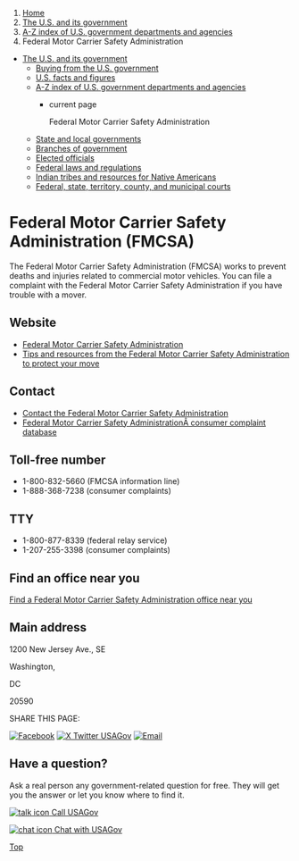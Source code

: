 1. [Home](/)
2. [The U.S. and its government](/about-the-us)
3. [A-Z index of U.S. government departments and agencies](/agency-index)
4. Federal Motor Carrier Safety Administration

* [The U.S. and its government](/about-the-us)
  + [Buying from the U.S. government](/buy-from-government)
  + [U.S. facts and figures](/facts-figures)
  + [A-Z index of U.S. government departments and agencies](/agency-index)
    - current page

      Federal Motor Carrier Safety Administration
  + [State and local governments](/state-local-governments)
  + [Branches of government](/branches-of-government)
  + [Elected officials](/elected-officials)
  + [Federal laws and regulations](/laws-and-regulations)
  + [Indian tribes and resources for Native Americans](/tribes)
  + [Federal, state, territory, county, and municipal courts](/courts)

Federal Motor Carrier Safety Administration
(FMCSA)
===================================================

The Federal Motor Carrier Safety Administration (FMCSA) works to prevent deaths and injuries related to commercial motor vehicles. You can file a complaint with the Federal Motor Carrier Safety Administration if you have trouble with a mover.

Website
-------

* [Federal Motor Carrier Safety Administration](https://www.fmcsa.dot.gov/)
* [Tips and resources from the Federal Motor Carrier Safety Administration to protect your move](https://www.fmcsa.dot.gov/protect-your-move)

Contact
-------

* [Contact the Federal Motor Carrier Safety Administration](https://www.fmcsa.dot.gov/contact-us)
* [Federal Motor Carrier Safety AdministrationÂ consumer complaint database](https://nccdb.fmcsa.dot.gov/nccdb/home.aspx)

Toll-free number
----------------

* 1-800-832-5660 (FMCSA information line)
* 1-888-368-7238 (consumer complaints)

TTY
---

* 1-800-877-8339 (federal relay service)
* 1-207-255-3398 (consumer complaints)

Find an office near you
-----------------------

[Find a Federal Motor Carrier Safety Administration office near you](https://www.fmcsa.dot.gov/mission/field-offices)

Main address
------------

1200 New Jersey Ave., SE
  

Washington,

DC

20590

SHARE THIS PAGE:

[![Facebook](/themes/custom/usagov/images/social-media-icons/Facebook_Icon.svg)](https://www.facebook.com/sharer/sharer.php?u=https://www.usa.gov/agencies/federal-motor-carrier-safety-administration&v=3)
[![X Twitter USAGov](/themes/custom/usagov/images/social-media-icons/X_Twitter_Icon.svg?version=2)](https://twitter.com/intent/tweet?source=webclient&text=https://www.usa.gov/agencies/federal-motor-carrier-safety-administration)
[![Email](/themes/custom/usagov/images/social-media-icons/Email_Icon.svg?version=2)](mailto:?subject=https://www.usa.gov/agencies/federal-motor-carrier-safety-administration)

Have a question?
----------------

Ask a real person any government-related question for free. They will get you the answer or let you know where to find it.

[![talk icon](/themes/custom/usagov/images/ICONS_talk.png)
Call USAGov](/phone)

[![chat icon](/themes/custom/usagov/images/ICONS_chat.png)
Chat with USAGov](/chat)

[Top](#main-content)